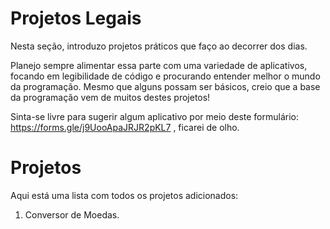 # Projetos Legais

Nesta seção, introduzo projetos práticos que faço ao decorrer dos dias.

Planejo sempre alimentar essa parte com uma variedade de aplicativos, focando em legibilidade de código e procurando entender melhor o mundo da programação. Mesmo que alguns possam ser básicos, creio que a base da programação vem de muitos destes projetos!

Sinta-se livre para sugerir algum aplicativo por meio deste formulário: <a> https://forms.gle/j9UooApaJRJR2pKL7 </a>, ficarei de olho.

# Projetos

Aqui está uma lista com todos os projetos adicionados:

01. Conversor de Moedas.
